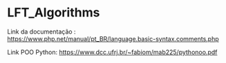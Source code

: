 # LFT_Algorithms
Link da documentação : https://www.php.net/manual/pt_BR/language.basic-syntax.comments.php

Link POO Python: https://www.dcc.ufrj.br/~fabiom/mab225/pythonoo.pdf
